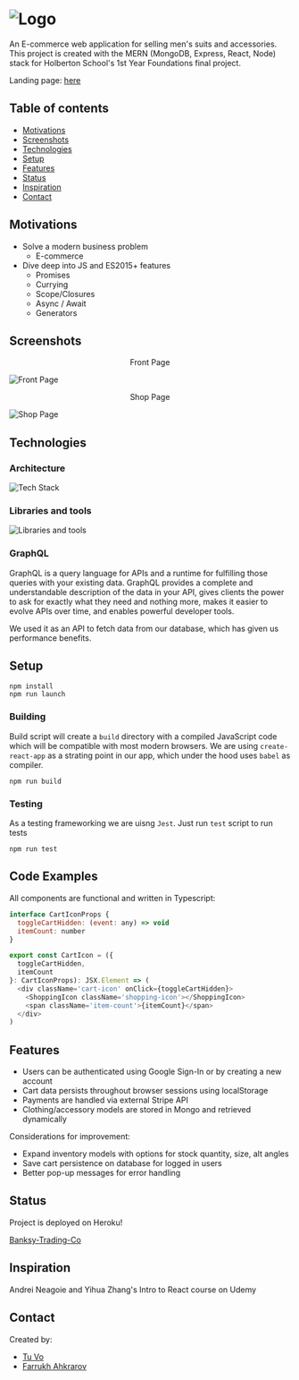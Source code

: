 # ![Logo](https://i.imgur.com/RiQUMyF.png) 

An E-commerce web application for selling men's suits and accessories. This project is created with the MERN (MongoDB, Express, React, Node) stack for Holberton School's 1st Year Foundations final project.

Landing page: [here](https://tuvo.dev/banksy_trading_co/)
## Table of contents

- [Motivations](#motivations)
- [Screenshots](#screenshots)
- [Technologies](#technologies)
- [Setup](#setup)
- [Features](#features)
- [Status](#status)
- [Inspiration](#inspiration)
- [Contact](#contact)

## Motivations

- Solve a modern business problem
  - E-commerce
- Dive deep into JS and ES2015+ features
  - Promises
  - Currying
  - Scope/Closures
  - Async / Await
  - Generators

## Screenshots

<p align="center">Front Page</p>

![Front Page](https://i.imgur.com/Ua8BbVE.png)

<p align="center">Shop Page</p>

![Shop Page](https://i.imgur.com/8AqKYjJ.jpg)

## Technologies

### Architecture

![Tech Stack](https://i.imgur.com/O2kRTzS.png)

### Libraries and tools

![Libraries and tools](https://i.imgur.com/0ed17Ix.png)

### GraphQL

GraphQL is a query language for APIs and a runtime for fulfilling those queries with your existing data. GraphQL provides a complete and understandable description of the data in your API, gives clients the power to ask for exactly what they need and nothing more, makes it easier to evolve APIs over time, and enables powerful developer tools. 

We used it as an API to fetch data from our database, which has given us performance benefits.


## Setup

```
npm install
npm run launch
```
### Building
Build script will create a `build` directory with a compiled JavaScript code which will be compatible with most modern browsers. We are using `create-react-app` as a strating point in our app, which under the hood uses `babel` as compiler.

```
npm run build
```

### Testing
As a testing frameworking we are uisng `Jest`. Just run `test` script to run tests
```
npm run test
```


## Code Examples

All components are functional and written in Typescript:

```javascript
interface CartIconProps {
  toggleCartHidden: (event: any) => void
  itemCount: number
}

export const CartIcon = ({
  toggleCartHidden,
  itemCount
}: CartIconProps): JSX.Element => (
  <div className='cart-icon' onClick={toggleCartHidden}>
    <ShoppingIcon className='shopping-icon'></ShoppingIcon>
    <span className='item-count'>{itemCount}</span>
  </div>
)
```

## Features

- Users can be authenticated using Google Sign-In or by creating a new account
- Cart data persists throughout browser sessions using localStorage
- Payments are handled via external Stripe API
- Clothing/accessory models are stored in Mongo and retrieved dynamically

Considerations for improvement: 

- Expand inventory models with options for stock quantity, size, alt angles
- Save cart persistence on database for logged in users
- Better pop-up messages for error handling

## Status

Project is deployed on Heroku!

[Banksy-Trading-Co](https://banksy-trading-co.herokuapp.com)

## Inspiration

Andrei Neagoie and Yihua Zhang's Intro to React course on Udemy

## Contact

Created by:

- [Tu Vo](https://github.com/tuvo1106)
- [Farrukh Ahkrarov](https://github.com/narnat)
